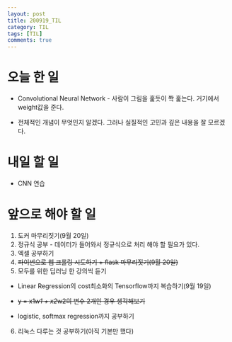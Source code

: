 ```yaml
---
layout: post
title: 200919_TIL
category: TIL
tags: [TIL]
comments: true
---
```


# 오늘 한 일

- Convolutional Neural Network - 사람이 그림을 훑듯이 쫙 훑는다. 거기에서 weight값을 준다.

- 전체적인 개념이 무엇인지 알겠다. 그러나 실질적인 고민과 깊은 내용을 잘 모르겠다. 

# 내일 할 일

- CNN 연습

# 앞으로 해야 할 일

1. 도커 마무리짓기(9월 20일)
2. 정규식 공부 - 데이터가 들어와서 정규식으로 처리 해야 할 필요가 있다.
3. 엑셀 공부하기
4. ~~파이썬으로 웹 크롤링 시도하기 + flask 마무리짓기(9월 20일)~~
5. 모두를 위한 딥러닝 한 강의씩 듣기

- Linear Regression의 cost최소화의 Tensorflow까지 복습하기(9월 19일)

- ~~y = x1*w1 + x2*w2의 변수 2개인 경우 생각해보기~~

- logistic, softmax regression까지 공부하기

6. 리눅스 다루는 것 공부하기(아직 기본만 했다)


